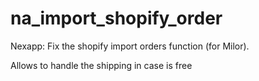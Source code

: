 # na_import_shopify_order
Nexapp: Fix the shopify import orders function (for Milor).

Allows to handle the shipping in case is free
